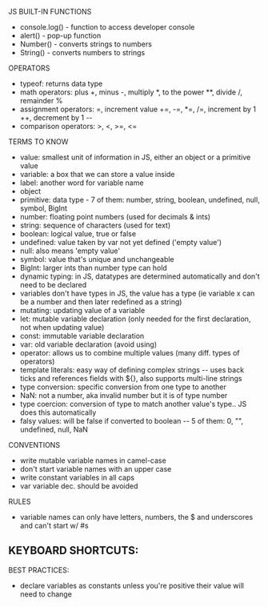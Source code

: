 JS BUILT-IN FUNCTIONS
- console.log() - function to access developer console
- alert() - pop-up function
- Number() - converts strings to numbers
- String() - converts numbers to strings

OPERATORS
- typeof: returns data type
- math operators: plus +, minus -, multiply *, to the power **, divide /, remainder %
- assignment operators: =, increment value +=, -=, *=, /=, increment by 1 ++, decrement by 1 --
- comparison operators: >, <, >=, <=

TERMS TO KNOW
- value: smallest unit of information in JS, either an object or a primitive value
- variable: a box that we can store a value inside
- label: another word for variable name
- object
- primitive: data type - 7 of them: number, string, boolean, undefined, null, symbol, BigInt
- number: floating point numbers (used for decimals & ints)
- string: sequence of characters (used for text)
- boolean: logical value, true or false
- undefined: value taken by var not yet defined ('empty value')
- null: also means 'empty value'
- symbol: value that's unique and unchangeable
- BigInt: larger ints than number type can hold
- dynamic typing: in JS, datatypes are determined automatically and don't need to be declared
- variables don't have types in JS, the value has a type (ie variable x can be a number and then later redefined as a string)
- mutating: updating value of a variable
- let: mutable variable declaration (only needed for the first declaration, not when updating value)
- const: immutable variable declaration
- var: old variable declaration (avoid using)
- operator: allows us to combine multiple values (many diff. types of operators)
- template literals: easy way of defining complex strings -- uses back ticks and references fields with ${}, also supports multi-line strings
- type conversion: specific conversion from one type to another
- NaN: not a number, aka invalid number but it is of type number
- type coercion: conversion of type to match another value's type.. JS does this automatically
- falsy values: will be false if converted to boolean -- 5 of them: 0, "", undefined, null, NaN

CONVENTIONS
- write mutable variable names in camel-case
- don't start variable names with an upper case
- write constant variables in all caps
- var variable dec. should be avoided 

RULES
- variable names can only have letters, numbers, the $ and underscores and can't start w/ #s

KEYBOARD SHORTCUTS:
- 

BEST PRACTICES:
- declare variables as constants unless you're positive their value will need to change